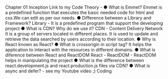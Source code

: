 Chapter 01 
Inception Link to my Code Theory -
● What is Emmet? 
	Emmet is a predefined function that executes the basic needed code for html and css.We can edit as per our needs.
● Difference between a Library and Framework? 
Library - It is a predefined program that support the developing project 
● What is CDN? Why do we use it? 
CDN - Content Delivery Network 
It is a group of servers located in different places. It is used to update and retrieve the data searched by users according to their location.
● Why is React known as React? 
● What is crossorigin in script tag? 
	It helps the application to interact with the resources in different domains.
● What is diference between React and ReactDOM 
	React - 
	ReactDOM - ReactDOM helps in manipulating the project
● What is the difference between react.development.js and react.production.js files via CDN? 
● What is async and defer? - see my Youtube video ;) Coding 

